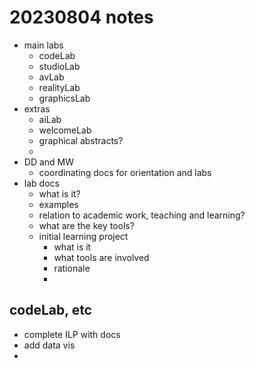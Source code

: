 # 20230804 notes

- main labs
    - codeLab
    - studioLab
    - avLab
    - realityLab
    - graphicsLab
- extras
    - aiLab
    - welcomeLab
    - graphical abstracts?
    - 
- DD and MW
    - coordinating docs for orientation and labs
- lab docs
    - what is it?
    - examples
    - relation to academic work, teaching and learning?
    - what are the key tools?
    - initial learning project
        - what is it
        - what tools are involved
        - rationale
        - 


## codeLab, etc

- complete ILP with docs
- add data vis
- 

